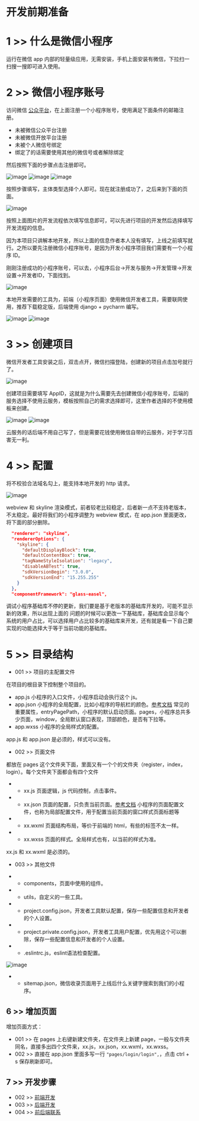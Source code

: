 # 开发前期准备

# 1 >> 什么是微信小程序

运行在微信 app 内部的轻量级应用，无需安装，手机上面安装有微信，下拉扫一扫搜一搜即可进入使用。

# 2 >> 微信小程序账号

访问微信 [公众平台](https://mp.weixin.qq.com/)，在上面注册一个小程序账号，使用满足下面条件的邮箱注册。

- 未被微信公众平台注册
- 未被微信开放平台注册
- 未被个人微信号绑定
- 绑定了的话需要使用其他的微信号或者解除绑定

然后按照下面的步骤点击注册即可。

![image](https://github.com/user-attachments/assets/7555fd0b-971c-483b-b3da-36663682535a)
![image](https://github.com/user-attachments/assets/d8181c02-5769-4177-ac37-47611f97da91)
![image](https://github.com/user-attachments/assets/073c8c52-fda4-4ea1-b52d-eb1eac8f0ef8)

按照步骤填写，主体类型选择个人即可。现在就注册成功了，之后来到下面的页面。

![image](https://github.com/user-attachments/assets/26cfc5ad-5c3c-4dda-9672-4b7cbe7eb617)

按照上面图片的开发流程依次填写信息即可，可以先进行项目的开发然后选择填写开发流程的信息。

因为本项目只讲解本地开发，所以上面的信息作者本人没有填写，上线之前填写就行。之所以要先注册微信小程序账号，是因为开发小程序项目我们需要有一个小程序 ID。

刚刚注册成功的小程序账号，可以去，小程序后台->开发与服务->开发管理->开发设置->开发者ID，下面找到。

![image](https://github.com/user-attachments/assets/6341f0a7-cdd6-4891-ae19-2d9c13a832a7)

本地开发需要的工具为，前端（小程序页面）使用微信开发者工具，需要联网使用，推荐下载稳定版，后端使用 django + pycharm 编写。

![image](https://github.com/user-attachments/assets/c1afeb60-112c-43d6-8c03-64b302e4c264)
![image](https://github.com/user-attachments/assets/f5a61a00-4507-4edb-8e71-0c67d553fb52)

# 3 >> 创建项目

微信开发者工具安装之后，双击点开，微信扫描登陆，创建新的项目点击加号就行了。

![image](https://github.com/user-attachments/assets/40688e52-5279-44e9-a204-13d2e6d9ad6b)

创建项目需要填写 AppID，这就是为什么需要先去创建微信小程序账号，后端的服务选择不使用云服务，模板按照自己的需求选择即可，这里作者选择的不使用模板来创建。

![image](https://github.com/user-attachments/assets/fad139ad-b7fb-4598-b10f-e3618d284cee)
![image](https://github.com/user-attachments/assets/b7e24e2d-b6b4-4ce9-a968-92f61096a9cf)

云服务的话后端不用自己写了，但是需要花钱使用微信自带的云服务，对于学习百害无一利。

# 4 >> 配置

将不校验合法域名勾上，能支持本地开发的 http 请求。

![image](https://github.com/user-attachments/assets/6ffaae2e-025b-41b4-8da5-912de937407e)

webview 和 skyline 渲染模式，前者较老比较稳定，后者新一点不支持老版本，不太稳定。最好将我们的小程序调整为 webview 模式，在 app.json 里面更改，将下面的部分删除。

```json
  "renderer": "skyline",
  "rendererOptions": {
    "skyline": {
      "defaultDisplayBlock": true,
      "defaultContentBox": true,
      "tagNameStyleIsolation": "legacy",
      "disableABTest": true,
      "sdkVersionBegin": "3.0.0",
      "sdkVersionEnd": "15.255.255"
    }
  },
  "componentFramework": "glass-easel",
```

调试小程序基础库不停的更新，我们要是基于老版本的基础库开发的，可能不显示新的效果，所以出现上面的 问题的时候可以更改一下基础库，基础库会显示每个系统的用户占比，可以选择用户占比较多的基础库来开发，还有就是看一下自己要实现的功能选择大于等于当前功能的基础库。

# 5 >> 目录结构

- 001 >> 项目的主配置文件

在项目的根目录下控制整个项目的。

  - app.js 小程序的入口文件，小程序启动会执行这个 js。
  - app.json 小程序的全局配置，比如小程序的导航栏的颜色。[参考文档](https://developers.weixin.qq.com/miniprogram/dev/reference/configuration/app.html)
    常见的重要属性，entryPagePath，小程序的默认启动页面。pages，小程序总共多少页面，window，全局默认窗口表现，顶部颜色，是否有下拉等。
  - app.wxss 小程序的全局样式的配置。

app.js 和 app.json 是必须的，样式可以没有。

- 002 >> 页面文件

都放在 pages 这个文件夹下面，里面又有一个个的文件夹（register，index，login）。每个文件夹下面都会有四个文件

- - xx.js 页面逻辑，js 代码控制，点击事件。
- - xx.json 页面的配置，只负责当前页面。[参考文档](https://developers.weixin.qq.com/miniprogram/dev/reference/configuration/page.html)
    小程序的页面配置文件，也称为局部配置文件，用于配置当前页面的窗口样式页面标题等
- - xx.wxml 页面结构布局，等价于前端的 html，有些的标签不太一样。
- - xx.wxss 页面的样式。全局样式也有，以当前的样式为准。

xx.js 和 xx.wxml 是必须的。

- 003 >> 其他文件

- - components，页面中使用的组件。
- - utils，自定义的一些工具。
- - project.config.json，开发者工具默认配置，保存一些配置信息和开发者的个人设置。
- - project.private.config.json，开发者工具用户配置，优先用这个可以删除，保存一些配置信息和开发者的个人设置。
- - .eslintrc.js，eslint语法检查配置。

![image](https://github.com/user-attachments/assets/e25c84ed-7db1-4910-862d-7c4f165b7fa6)

- - sitemap.json，微信收录页面用于上线后什么关键字搜索到我们的小程序。

## 6 >> 增加页面

增加页面方式：

- 001 >> 在 pages 上右键新建文件夹，在文件夹上新建 page，一般与文件夹同名，直接多出四个文件来，xx.js，xx.json，xx.wxml，xx.wxss。
- 002 >> 直接在 app.json 里面多写一行 `"pages/login/login",`，点击 ctrl + s 保存刷新即可。

## 7 >> 开发步骤

- 002 >> [前端开发](https://github.com/fangqing408/02-BooksRecommend/blob/master/recognition/002.md)
- 003 >> [后端开发](https://github.com/fangqing408/02-BooksRecommend/blob/master/recognition/003.md)
- 004 >> [前后端联系](https://github.com/fangqing408/02-BooksRecommend/blob/master/recognition/004.md)
